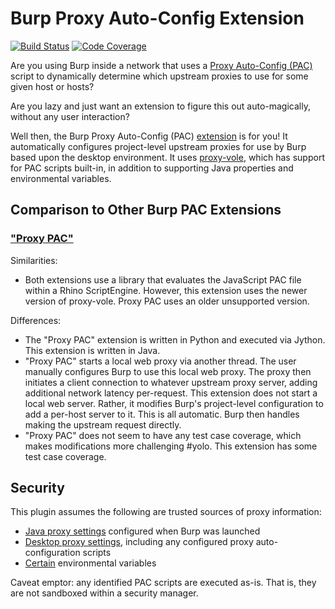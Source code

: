 # Burp Proxy Auto-Config Extension

[![Build Status](https://travis-ci.org/CoastalHacking/burp-pac.svg?branch=develop)](https://travis-ci.org/CoastalHacking/burp-pac) [![Code Coverage](https://img.shields.io/codecov/c/github/CoastalHacking/burp-pac/develop.svg)](https://codecov.io/github/CoastalHacking/burp-pac?branch=develop)

Are you using Burp inside a network that uses a [Proxy Auto-Config (PAC)][pac] script to dynamically determine which upstream proxies to use for some given host or hosts?

Are you lazy and just want an extension to figure this out auto-magically, without any user interaction?

Well then, the Burp Proxy Auto-Config (PAC) [extension][burpext] is for you! It automatically configures project-level upstream proxies for use by Burp based upon the desktop environment. It uses [proxy-vole][proxyVole], which has support for PAC scripts built-in, in addition to supporting Java properties and environmental variables.

## Comparison to Other Burp PAC Extensions

### ["Proxy PAC"][proxypac]  

Similarities:

* Both extensions use a library that evaluates the JavaScript PAC file within a Rhino ScriptEngine. However, this extension uses the newer version of proxy-vole. Proxy PAC uses an older unsupported version.  

Differences:

* The "Proxy PAC" extension is written in Python and executed via Jython. This extension is written in Java.
* "Proxy PAC" starts a local web proxy via another thread.
The user manually configures Burp to use this local web proxy.
The proxy then initiates a client connection to whatever upstream proxy server, adding additional network latency per-request. This extension does not start a local web server. Rather, it modifies Burp's project-level configuration to add a per-host server to it. This is all automatic. Burp then handles making the upstream request directly. 
* "Proxy PAC" does not seem to have any test case coverage, which makes modifications more challenging #yolo. This extension has some test case coverage.

## Security

This plugin assumes the following are trusted sources of proxy information:
* [Java proxy settings][proxyVoleJava] configured when Burp was launched
* [Desktop proxy settings][proxyVoleOS], including any configured proxy auto-configuration scripts
* [Certain][proxyVoleEnv] environmental variables

Caveat emptor: any identified PAC scripts are executed as-is. That is, they are not sandboxed within a security manager. 

[pac]: https://en.wikipedia.org/wiki/Proxy_auto-config
[burpext]: https://portswigger.net/burp/extender/
[proxyVole]: https://github.com/MarkusBernhardt/proxy-vole
[proxyVoleJava]: https://github.com/MarkusBernhardt/proxy-vole/blob/master/src/main/java/com/github/markusbernhardt/proxy/search/java/JavaProxySearchStrategy.java#L13
[proxyVoleOS]: https://github.com/MarkusBernhardt/proxy-vole/blob/master/src/main/java/com/github/markusbernhardt/proxy/search/desktop/DesktopProxySearchStrategy.java
[proxyVoleEnv]: https://github.com/MarkusBernhardt/proxy-vole/blob/master/src/main/java/com/github/markusbernhardt/proxy/search/env/EnvProxySearchStrategy.java#L45
[proxypac]: https://github.com/vincd/burpproxypacextension
